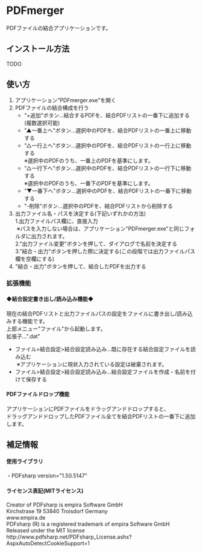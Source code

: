 <h1>PDFmerger</h1>
PDFファイルの結合アプリケーションです。
<h2>インストール方法</h2>
TODO
<h2>使い方</h2>
<ol type="1">
   <li>アプリケーション"PDFmerger.exe"を開く</li>
   <li>PDFファイルの結合構成を行う
     <ul>
       <li>"+追加"ボタン…結合するPDFを、結合PDFリストの一番下に追加する(複数選択可能)</li>
       <li>"▲一番上へ"ボタン…選択中のPDFを、結合PDFリストの一番上に移動する</li>
       <li>"△一行上へ"ボタン…選択中のPDFを、結合PDFリストの一行上に移動する<br/>
         ※選択中のPDFのうち、一番上のPDFを基準にします。
       </li>
       <li>"△一行下へ"ボタン…選択中のPDFを、結合PDFリストの一行下に移動する<br/>
         ※選択中のPDFのうち、一番下のPDFを基準にします。
       </li>
       <li>"▼一番下へ"ボタン…選択中のPDFを、結合PDFリストの一番下に移動する
       </li>
       <li>"-削除"ボタン…選択中のPDFを、結合PDFリストから削除する</li>
     </ul>
   </li>
   <li>出力ファイル名・パスを決定する(下記いずれかの方法)<br/>
     1.出力ファイルパス欄に、直接入力<br/>
     &nbsp;※パスを入力しない場合は、アプリケーション"PDFmerger.exe"と同じフォルダに出力されます。<br/>
     2."出力ファイル変更"ボタンを押して、ダイアログで名前を決定する<br/>
     3."結合・出力"ボタンを押した際に決定する(この段階では出力ファイルパス欄を空欄にする)
   </li>
   <li>"結合・出力"ボタンを押して、結合したPDFを出力する</li>
</ol>
<h3>拡張機能</h3>
<h4><b>◆結合設定書き出し/読み込み機能◆</b></h4>
<p>
  現在の結合PDFリストと出力ファイルパスの設定をファイルに書き出し/読み込みする機能です。<br/>
  上部メニュー"ファイル"から起動します。<br/>
  拡張子…".dat"<br/>
  <ul>
    <li>ファイル&gt;結合設定&gt;結合設定読み込み…既に存在する結合設定ファイルを読み込む<br/>
    &nbsp;※アプリケーションに現状入力されている設定は破棄されます。
    </li>
    <li>ファイル&gt;結合設定&gt;結合設定読み込み…結合設定ファイルを作成・名前を付けて保存する</li>
  </ul>
</p>
<h4>PDFファイルドロップ機能</h4>
<p>
   アプリケーションにPDFファイルをドラッグアンドドロップすると、<br/>
   ドラッグアンドドロップしたPDFファイル全てを結合PDFリストの一番下に追加します。
</p>
<h2>補足情報</h2>
<h4>使用ライブラリ</h4>
・PDFsharp version="1.50.5147"
<h4>ライセンス表記(MITライセンス)</h4>
Creator of PDFsharp is empira Software GmbH<br/>
Kirchstrase 19 53840 Troisdorf Germany<br/>
www.empira.de<br/>
PDFsharp (R) is a registered trademark of empira Software GmbH<br/>
Released under the MIT license<br/>
http://www.pdfsharp.net/PDFsharp_License.ashx?AspxAutoDetectCookieSupport=1
